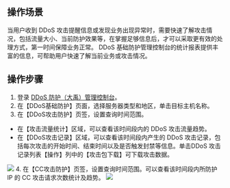 ## 操作场景

当用户收到 DDoS 攻击提醒信息或发现业务出现异常时，需要快速了解攻击情况，包括流量大小、当前防护效果等，在掌握足够信息后，才可以采取更有效的处理方式，第一时间保障业务正常。
DDoS 基础防护管理控制台的统计报表提供丰富的信息，可帮助用户快速了解当前业务或攻击情况。

## 操作步骤

1. 登录 [DDoS 防护（大禹）管理控制台](https://console.cloud.tencent.com/dayu/overview)。
2. 在【DDoS基础防护】页面，选择服务器类型和地区，单击目标主机名称。
3. 在【DDoS攻击防护】页签，设置查询时间范围。
  - 在【攻击流量统计】区域，可以查看该时间段内的 DDoS 攻击流量趋势。
  - 在【DDoS攻击记录】区域，可以查看该时间段内产生的 DDoS 攻击记录，包括每次攻击的开始时间、结束时间以及是否触发封禁等信息。单击DDoS 攻击记录列表【操作】列中的【攻击包下载】可下载攻击数据。

![](https://main.qcloudimg.com/raw/756ab0ca925aba999494c1a9b1fe2b83.png)
4. 在【CC攻击防护】页签，设置查询时间范围。可以查看该时间段内所防护 IP 的 CC 攻击请求次数统计及趋势。
     ![](https://main.qcloudimg.com/raw/d70997e14c7f93cfcf2495bfabaf5558.png)
